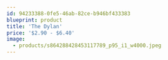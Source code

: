 ```yaml
---
id: 94233388-0fe5-46ab-82ce-b946bf433383
blueprint: product
title: 'The Dylan'
price: '$2.90 - $6.40'
image:
  - products/s864288428453117789_p95_i1_w4000.jpeg
---
```

